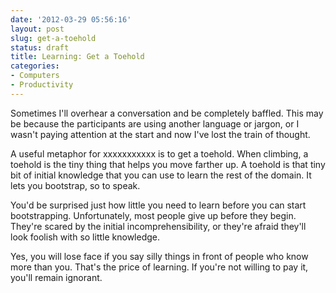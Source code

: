 ```yaml
---
date: '2012-03-29 05:56:16'
layout: post
slug: get-a-toehold
status: draft
title: Learning: Get a Toehold
categories:
- Computers
- Productivity
---
```


Sometimes I'll overhear a conversation and be completely baffled. This may be because the participants are using another language or jargon, or I wasn't paying attention at the start and now I've lost the train of thought. 

A useful metaphor for xxxxxxxxxxx is to get a toehold. When climbing, a toehold is the tiny thing that helps you move farther up. A toehold is that tiny bit of initial knowledge that you can use to learn the rest of the domain. It lets you bootstrap, so to speak.

You'd be surprised just how little you need to learn before you can start bootstrapping. Unfortunately, most people give up before they begin. They're scared by the initial incomprehensibility, or they're afraid they'll look foolish with so little knowledge. 

Yes, you will lose face if you say silly things in front of people who know more than you. That's the price of learning. If you're not willing to pay it, you'll remain ignorant.

